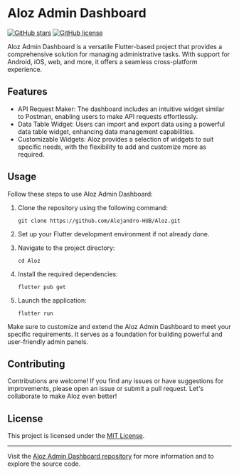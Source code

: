 # Aloz Admin Dashboard

[![GitHub stars](https://img.shields.io/github/stars/Alejandro-HUB/Aloz)](https://github.com/Alejandro-HUB/Aloz/stargazers)
[![GitHub license](https://img.shields.io/github/license/Alejandro-HUB/Aloz)](https://github.com/Alejandro-HUB/Aloz/blob/main/LICENSE)

Aloz Admin Dashboard is a versatile Flutter-based project that provides a comprehensive solution for managing administrative tasks. With support for Android, iOS, web, and more, it offers a seamless cross-platform experience.

## Features

- API Request Maker: The dashboard includes an intuitive widget similar to Postman, enabling users to make API requests effortlessly.
- Data Table Widget: Users can import and export data using a powerful data table widget, enhancing data management capabilities.
- Customizable Widgets: Aloz provides a selection of widgets to suit specific needs, with the flexibility to add and customize more as required.

## Usage

Follow these steps to use Aloz Admin Dashboard:

1. Clone the repository using the following command:
    ```
    git clone https://github.com/Alejandro-HUB/Aloz.git
    ```

2. Set up your Flutter development environment if not already done.

3. Navigate to the project directory:
    ```
    cd Aloz
    ```

4. Install the required dependencies:
    ```
    flutter pub get
    ```

5. Launch the application:
    ```
    flutter run
    ```


Make sure to customize and extend the Aloz Admin Dashboard to meet your specific requirements. It serves as a foundation for building powerful and user-friendly admin panels.

## Contributing

Contributions are welcome! If you find any issues or have suggestions for improvements, please open an issue or submit a pull request. Let's collaborate to make Aloz even better!

## License

This project is licensed under the [MIT License](https://github.com/Alejandro-HUB/Aloz/blob/main/LICENSE).

---
Visit the [Aloz Admin Dashboard repository](https://github.com/Alejandro-HUB/Aloz) for more information and to explore the source code.
